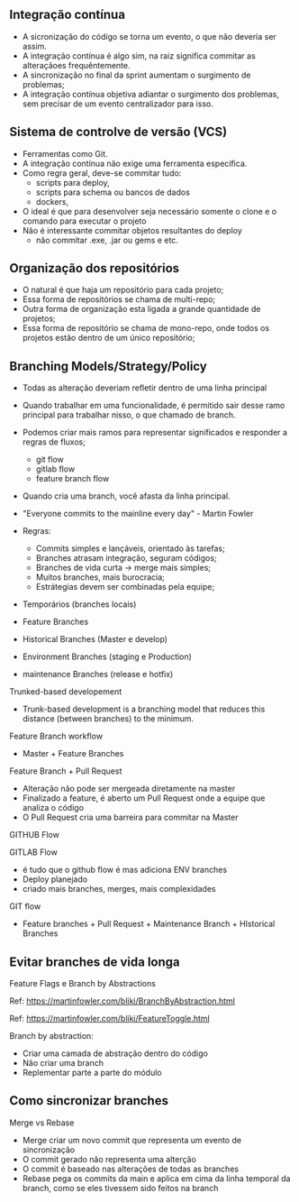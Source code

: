 ## Integração contínua

- A sicronização do código se torna um evento, o que não deveria ser assim.
- A integração contínua é algo sim, na raiz significa commitar as alteraçãoes frequêntemente.
- A sincronização no final da sprint aumentam o surgimento de problemas;
- A integração contínua objetiva adiantar o surgimento dos problemas, sem precisar de um evento centralizador para isso.

## Sistema de controlve de versão (VCS)
- Ferramentas como Git.
- A integração contínua não exige uma ferramenta específica.
- Como regra geral, deve-se commitar tudo:
  - scripts para deploy,
  - scripts para schema ou bancos de dados
  - dockers,
- O ideal é que para desenvolver seja necessário somente o clone e o comando para executar o projeto
- Não é interessante commitar objetos resultantes do deploy
  - não commitar .exe, .jar ou gems e etc.

## Organização dos repositórios

- O natural é que haja um repositório para cada projeto;
- Essa forma de repositórios se chama de multi-repo;
- Outra forma de organização esta ligada a grande quantidade de projetos;
- Essa forma de repositório se chama de mono-repo, onde todos os projetos estão dentro
de um único repositório;

## Branching Models/Strategy/Policy
- Todas as alteração deveriam refletir dentro de uma linha principal
- Quando trabalhar em uma funcionalidade, é permitido sair desse ramo principal para trabalhar
 nisso, o que chamado de branch.
- Podemos criar mais ramos para representar significados e responder a regras de fluxos;
  - git flow
  - gitlab flow
  - feature branch flow
- Quando cria uma branch, você afasta da linha principal.
- "Everyone commits to the mainline every day" - Martin Fowler
- Regras:
  - Commits simples e lançáveis, orientado às tarefas;
  - Branches atrasam integração, seguram códigos;
  - Branches de vida curta -> merge mais simples;
  - Muitos branches, mais burocracia;
  - Estrátegias devem ser combinadas pela equipe;

- Temporários (branches locais)
- Feature Branches
- Historical Branches (Master e develop)
- Environment Branches (staging e Production)
- maintenance Branches (release e hotfix)

Trunked-based developement
  - Trunk-based development is a branching model that reduces this distance
  (between branches) to the minimum.

Feature Branch workflow
  - Master + Feature Branches

Feature Branch + Pull Request
  - Alteração não pode ser mergeada diretamente na master
  - Finalizado a feature, é aberto um Pull Request onde a equipe que analiza
   o código
  - O Pull Request cria uma barreira para commitar na Master

GITHUB Flow

GITLAB Flow
  - é tudo que o github flow é mas adiciona ENV branches
  - Deploy planejado
  - criado mais branches, merges, mais complexidades

GIT flow
 - Feature branches + Pull Request + Maintenance Branch + HIstorical Branches


## Evitar branches de vida longa
Feature Flags e Branch by Abstractions

Ref: https://martinfowler.com/bliki/BranchByAbstraction.html

Ref: https://martinfowler.com/bliki/FeatureToggle.html

Branch by abstraction:
 - Criar uma camada de abstração dentro do código
 - Não criar uma branch
 - Replementar parte a parte do módulo


## Como sincronizar branches

Merge vs Rebase
- Merge criar um novo commit que representa um evento de sincronização
- O commit gerado não representa  uma alterção
- O commit é baseado nas alterações de todas as branches
- Rebase pega os commits da main e aplica em cima da linha temporal da branch,
como se eles tivessem sido feitos na branch

